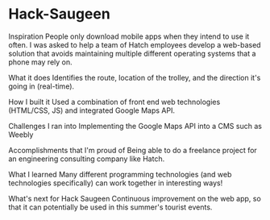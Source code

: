 # Hack-Saugeen
Inspiration
People only download mobile apps when they intend to use it often. I was asked to help a team of Hatch employees develop a web-based solution that avoids maintaining multiple different operating systems that a phone may rely on.

What it does
Identifies the route, location of the trolley, and the direction it's going in (real-time).

How I built it
Used a combination of front end web technologies (HTML/CSS, JS) and integrated Google Maps API.

Challenges I ran into
Implementing the Google Maps API into a CMS such as Weebly

Accomplishments that I'm proud of
Being able to do a freelance project for an engineering consulting company like Hatch.

What I learned
Many different programming technologies (and web technologies specifically) can work together in interesting ways!

What's next for Hack Saugeen
Continuous improvement on the web app, so that it can potentially be used in this summer's tourist events.
